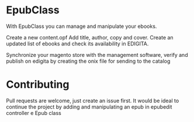 # EpubClass

With EpubClass you can manage and manipulate your ebooks.

Create a new content.opf
Add title, author, copy and cover.
Create an updated list of ebooks and check its availability in EDIGITA.

Synchronize your magento store with the management software, verify and publish on edigita by creating the onix file for sending to the catalog

# Contributing

Pull requests are welcome, just create an issue first.
It would be ideal to continue the project by adding and manipulating an epub in epubedit controller  e Epub class
